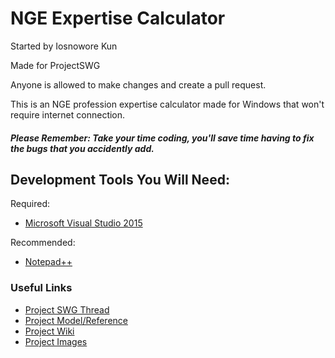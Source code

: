 # NGE Expertise Calculator

Started by Iosnowore Kun

Made for ProjectSWG

Anyone is allowed to make changes and create a pull request.

This is an NGE profession expertise calculator made for Windows that won't require internet connection.

##### *Please Remember: Take your time coding, you'll save time having to fix the bugs that you accidently add.*

## Development Tools You Will Need:
Required:
* [Microsoft Visual Studio 2015](https://goo.gl/6iKdV4)

Recommended:
* [Notepad++](https://goo.gl/Ctz9Mk)

### Useful Links
* [Project SWG Thread](https://github.com/Mesagoppinmypants/ExpertiseCalculator)
* [Project Model/Reference](http://www.oekevo.org/expertisecalculator)
* [Project Wiki](https://github.com/Mesagoppinmypants/ExpertiseCalculator/wiki)
* [Project Images](http://www.oekevo.org/expertisecalculator/source)
